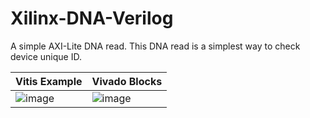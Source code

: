 # Xilinx-DNA-Verilog

A simple AXI-Lite DNA read.
This DNA read is a simplest way to check device unique ID.

| Vitis Example | Vivado Blocks |
| - | - |
| ![image](https://github.com/briansune/Xilinx-DNA-Verilog/assets/29487339/f76a31d4-77ec-4e1c-82d9-a112ab37fe3b) | ![image](https://github.com/briansune/Xilinx-DNA-Verilog/assets/29487339/f0700d27-80e8-4849-8a5a-ec3631bb1f05) |


